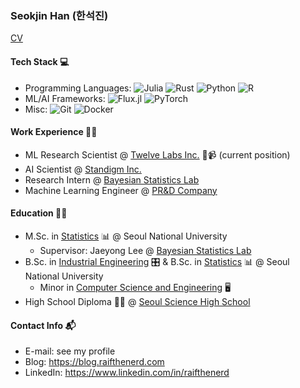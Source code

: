 ### Seokjin Han (한석진)

[CV](cv.pdf)

#### Tech Stack 💻

- Programming Languages:
  ![Julia][jl]
  ![Rust][rs]
  ![Python][py]
  ![R][r]
- ML/AI Frameworks:
  ![Flux.jl][flux]
  ![PyTorch][torch]
- Misc:
  ![Git][git]
  ![Docker][docker]

[jl]: https://img.shields.io/badge/Julia-white?logo=julia&logoColor=9558B2
[rs]: https://img.shields.io/badge/Rust-white?logo=rust&logoColor=000000
[py]: https://img.shields.io/badge/Python-white?logo=python&logoColor=3776AB
[r]: https://img.shields.io/badge/R-white?logo=r&logoColor=276DC3
[flux]: https://img.shields.io/badge/Flux.jl-white?logo=julia&logoColor=9558B2
[torch]: https://img.shields.io/badge/PyTorch-white?logo=pytorch&logoColor=EE4C2C
[git]: https://img.shields.io/badge/Git-white?logo=git&logoColor=F05032
[docker]: https://img.shields.io/badge/Docker-white?logo=docker&logoColor=2496ED

#### Work Experience 🧑‍💻

- ML Research Scientist @ [Twelve Labs Inc.][twelvelabs] 🤖📹 (current position)
- AI Scientist @ [Standigm Inc.][standigm]
- Research Intern @ [Bayesian Statistics Lab][snubayes]
- Machine Learning Engineer @ [PR&D Company][prnd]

#### Education 🧑‍🎓

- M.Sc. in [Statistics][snustat] 📊
  @ Seoul National University
  - Supervisor: Jaeyong Lee @ [Bayesian Statistics Lab][snubayes]
- B.Sc. in [Industrial Engineering][snuie] 🎛 & B.Sc. in [Statistics][snustat] 📊
  @ Seoul National University
  - Minor in [Computer Science and Engineering][snucse] 🖥
- High School Diploma 🧑‍🏫
  @ [Seoul Science High School][sshs]

#### Contact Info 📬

- E-mail: see my profile
- Blog: <https://blog.raifthenerd.com>
- LinkedIn: <https://www.linkedin.com/in/raifthenerd>

[sshs]: http://en.sshs.hs.kr
[snuie]: http://ie.snu.ac.kr/en
[snustat]: http://stat.snu.ac.kr/en
[snucse]: https://cse.snu.ac.kr/en
[snubayes]: https://snubayes.org

[prnd]: https://www.prnd.co.kr
[standigm]: https://www.standigm.com
[twelvelabs]: https://twelvelabs.io
